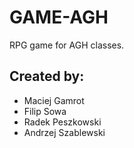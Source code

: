 # GAME-AGH
RPG game for AGH classes. 

## Created by:
* Maciej Gamrot
* Filip Sowa
* Radek Peszkowski
* Andrzej Szablewski





